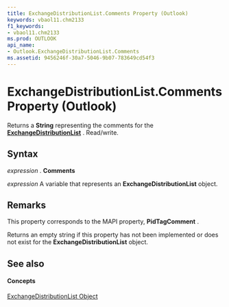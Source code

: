 ```yaml
---
title: ExchangeDistributionList.Comments Property (Outlook)
keywords: vbaol11.chm2133
f1_keywords:
- vbaol11.chm2133
ms.prod: OUTLOOK
api_name:
- Outlook.ExchangeDistributionList.Comments
ms.assetid: 9456246f-30a7-5046-9b07-783649cd54f3
---
```



# ExchangeDistributionList.Comments Property (Outlook)

Returns a  **String** representing the comments for the **[ExchangeDistributionList](exchangedistributionlist-object-outlook.md)** . Read/write.


## Syntax

 _expression_ . **Comments**

 _expression_ A variable that represents an **ExchangeDistributionList** object.


## Remarks

This property corresponds to the MAPI property,  **PidTagComment** .

 Returns an empty string if this property has not been implemented or does not exist for the **ExchangeDistributionList** object.


## See also


#### Concepts


[ExchangeDistributionList Object](exchangedistributionlist-object-outlook.md)

